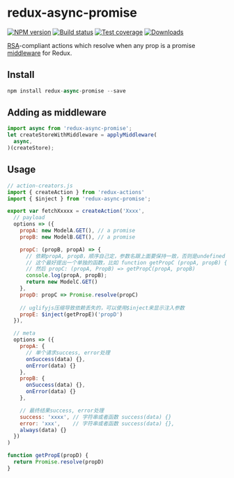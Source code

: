 redux-async-promise
=============

[![NPM version][npm-image]][npm-url]
[![Build status][travis-image]][travis-url]
[![Test coverage][coveralls-image]][coveralls-url]
[![Downloads][downloads-image]][downloads-url]

[RSA](https://github.com/kolodny/redux-standard-action)-compliant actions which resolve when any prop is a promise [middleware](https://github.com/gaearon/redux/blob/master/docs/middleware.md) for Redux.


## Install

```js
npm install redux-async-promise --save
```

## Adding as middleware

```js
import async from 'redux-async-promise';
let createStoreWithMiddleware = applyMiddleware(
  async,
)(createStore);
```

## Usage

```js
// action-creators.js
import { createAction } from 'redux-actions'
import { $inject } from 'redux-async-promise';

export var fetchXxxxx = createAction('Xxxx',
  // payload
  options => ({
    propA: new ModelA.GET(), // a promise
    propB: new ModelB.GET(), // a promise

    propC: (propB, propA) => {
      // 依赖propA, propB，顺序自己定，参数名跟上面要保持一致，否则是undefined
      // 这个最好提出一个单独的函数，比如 function getPropC (propA, propB) {}
      // 然后 propC: (propA, PropB) => getPropC(propA, propB)
      console.log(propA, propB);
      return new ModelC.GET()
    },
    propD: propC => Promise.resolve(propC)
    
    // uglifyjs压缩导致依赖丢失的，可以使用$inject来显示注入参数
    propE: $inject(getPropE)('propD')
  }),

  // meta
  options => ({
    propA: {
      // 单个请求success, error处理
      onSuccess(data) {},
      onError(data) {}
    },
    propB: {
      onSuccess(data) {},
      onError(data) {}
    },

    // 最终结果success, error处理
    success: 'xxxx', // 字符串或者函数 success(data) {}
    error: 'xxx',    // 字符串或者函数 success(data) {},
    always(data) {}
  })
)

function getPropE(propD) {
  return Promise.resolve(propD)
}

```


[npm-image]: https://img.shields.io/npm/v/redux-async-promise.svg?style=flat-square
[npm-url]: https://npmjs.org/package/redux-async-promise
[travis-image]: https://img.shields.io/travis/symbiont-io/redux-async-promise.svg?style=flat-square
[travis-url]: https://travis-ci.org/symbiont-io/redux-async-promise
[coveralls-image]: https://img.shields.io/coveralls/kolodny/redux-async-promise.svg?style=flat-square
[coveralls-url]: https://coveralls.io/r/kolodny/redux-async-promise
[downloads-image]: http://img.shields.io/npm/dm/redux-async-promise.svg?style=flat-square
[downloads-url]: https://npmjs.org/package/redux-async-promise
